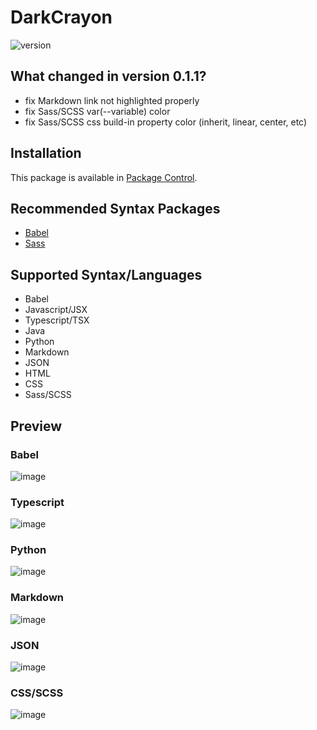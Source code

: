 # DarkCrayon

![version](https://img.shields.io/badge/version-0.1.1-green.svg)

## What changed in version 0.1.1?
- fix Markdown link not highlighted properly
- fix Sass/SCSS var(--variable) color
- fix Sass/SCSS css build-in property color (inherit, linear, center, etc) 

## Installation
This package is available in [Package Control](https://packagecontrol.io/packages/Dark%20Crayon%20Color%20Scheme).

## Recommended Syntax Packages
- [Babel](https://packagecontrol.io/packages/Babel)
- [Sass](https://packagecontrol.io/packages/Sass)

## Supported Syntax/Languages
- Babel
- Javascript/JSX
- Typescript/TSX
- Java
- Python
- Markdown
- JSON
- HTML
- CSS
- Sass/SCSS

## Preview
### Babel

![image](https://user-images.githubusercontent.com/81207411/192091624-ba3d6726-3d53-4106-a8f8-e22aef7b6006.png)

### Typescript
![image](https://user-images.githubusercontent.com/81207411/192091783-81eb67cf-c11e-4ebb-8669-edfe00018b48.png)

### Python
![image](https://user-images.githubusercontent.com/81207411/192091834-f2d1790b-57a4-4c2a-8493-48617d225934.png)

### Markdown
![image](https://user-images.githubusercontent.com/81207411/192091950-129a4511-5bb6-4cc6-ab85-36a6f8551c23.png)

### JSON
![image](https://user-images.githubusercontent.com/81207411/192091916-e9a2d4c0-2842-4e9b-ac58-8c164b0e93af.png)


### CSS/SCSS
![image](https://user-images.githubusercontent.com/81207411/192091665-952513aa-1bff-4d16-9d5a-7ef8823f02d5.png)
